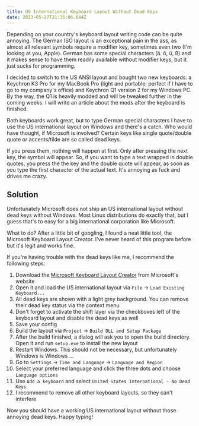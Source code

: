 ```yaml
---
title: US International Keyboard Layout Without Dead Keys
date: 2023-05-27T21:36:06.644Z
---
```

Depending on your country's keyboard layout writing code can be quite annoying. The German ISO layout is an exceptional pain in the ass, as almost all relevant symbols require a modifier key, sometimes even two (I'm looking at you, Apple). German has some special characters (ä. ö, ü, ß) and it makes sense to have them readily available without modifier keys, but it just sucks for programming.

I decided to switch to the US ANSI layout and bought two new keyboards: a Keychron K3 Pro for my MacBook Pro (light and portable, perfect if I have to go to my company's office) and Keychron Q1 version 2 for my Windows PC. By the way, the Q1 is heavily modded and will be tweaked further in the coming weeks. I will write an article about the mods after the keyboard is finished.

Both keyboards work great, but to type German special characters I have to use the US international layout on Windows and there's a catch. Who would have thought, if Microsoft is involved? Certain keys like single quote/double quote or accents/tilde are so called dead keys.

If you press them, nothing will happen at first. Only after pressing the next key, the symbol will appear. So, if you want to type a text wrapped in double quotes, you press the the key and the double quote will appear, as soon as you type the first character of the actual text. It's annoying as fuck and drives me crazy.

## Solution

Unfortunately Microsoft does not ship an US international layout without dead keys without Windows. Most Linux distributions do exactly that, but I guess that's to easy for a big international corporation like Microsoft. 

What to do? After a little bit of googling, I found a neat little tool, the Microsoft Keyboard Layout Creator. I've never heard of this program before but it's legit and works fine.

If you're having trouble with the dead keys like me, I recommend the following steps:

1. Download the [Microsoft Keyboard Layout Creator](https://www.microsoft.com/en-us/download/details.aspx?id=102134) from Microsoft's website
2. Open it and load the US international layout via `File` -> `Load Existing Keyboard...` 
3. All dead keys are shown with a light grey background. You can remove their dead key status via the context menu
4. Don't forget to activate the shift layer via the checkboxes left of the keyboard layout and disable the dead keys as well
5. Save your config
6. Build the layout via `Project` -> `Build DLL and Setup Package`
7. After the build finished, a dialog will ask you to open the build directory. Open it and run `setup.exe` to install the new layout
8. Restart Windows. This should not be necessary, but unfortunately Windows is Windows ...
9. Go to `Settings` -> `Time and Language` -> `Language and Region`
10. Select your preferred language and click the three dots and choose `Language options`
11. Use `Add a keyboard` and select `United States International - No Dead Keys`
12. I recommend to remove all other keyboard layouts, so they can't interfere

Now you should have a working US international layout without those annoying dead keys. Happy typing!
